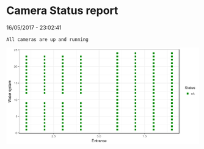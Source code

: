 Camera Status report
================
16/05/2017 - 23:02:41

    All cameras are up and running

![](camreport_files/figure-markdown_github/unnamed-chunk-2-1.png)
